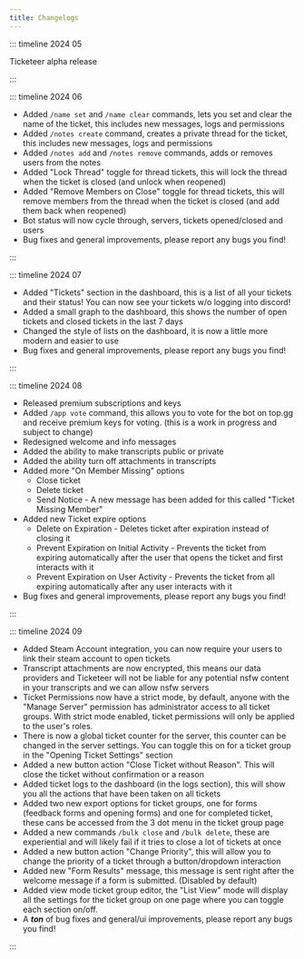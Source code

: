 ```yaml
---
title: Changelogs
---
```


::: timeline 2024 05

Ticketeer alpha release

:::

::: timeline 2024 06

- Added `/name set` and `/name clear` commands, lets you set and clear the name of the ticket, this includes new messages, logs and permissions
- Added `/notes create` command, creates a private thread for the ticket, this includes new messages, logs and permissions
- Added `/notes add` and `/notes remove` commands, adds or removes users from the notes
- Added "Lock Thread" toggle for thread tickets, this will lock the thread when the ticket is closed (and unlock when reopened)
- Added "Remove Members on Close" toggle for thread tickets, this will remove members from the thread when the ticket is closed (and add them back when reopened)
- Bot status will now cycle through, servers, tickets opened/closed and users
- Bug fixes and general improvements, please report any bugs you find!

:::

::: timeline 2024 07

- Added "Tickets" section in the dashboard, this is a list of all your tickets and their status! You can now see your tickets w/o logging into discord!
- Added a small graph to the dashboard, this shows the number of open tickets and closed tickets in the last 7 days
- Changed the style of lists on the dashboard, it is now a little more modern and easier to use
- Bug fixes and general improvements, please report any bugs you find!

:::

::: timeline 2024 08

- Released premium subscriptions and keys
- Added `/app vote` command, this allows you to vote for the bot on top.gg and receive premium keys for voting. (this is a work in progress and subject to change)
- Redesigned welcome and info messages
- Added the ability to make transcripts public or private
- Added the ability turn off attachments in transcripts
- Added more "On Member Missing" options
  - Close ticket
  - Delete ticket
  - Send Notice - A new message has been added for this called "Ticket Missing Member"
- Added new Ticket expire options
  - Delete on Expiration - Deletes ticket after expiration instead of closing it
  - Prevent Expiration on Initial Activity - Prevents the ticket from expiring automatically after the user that opens the ticket and first interacts with it
  - Prevent Expiration on User Activity - Prevents the ticket from all expiring automatically after any user interacts with it
- Bug fixes and general improvements, please report any bugs you find!

:::

::: timeline 2024 09

- Added Steam Account integration, you can now require your users to link their steam account to open tickets
- Transcript attachments are now encrypted, this means our data providers and Ticketeer will not be liable for any potential nsfw content in your transcripts and we can allow nsfw servers
- Ticket Permissions now have a strict mode, by default, anyone with the "Manage Server" permission has administrator access to all ticket groups. With strict mode enabled, ticket permissions will only be applied to the user's roles.
- There is now a global ticket counter for the server, this counter can be changed in the server settings. You can toggle this on for a ticket group in the "Opening Ticket Settings" section
- Added a new button action "Close Ticket without Reason". This will close the ticket without confirmation or a reason
- Added ticket logs to the dashboard (in the logs section), this will show you all the actions that have been taken on all tickets
- Added two new export options for ticket groups, one for forms (feedback forms and opening forms) and one for completed ticket, these cans be accessed from the 3 dot menu in the ticket group page
- Added a new commands `/bulk close` and `/bulk delete`, these are experiential and will likely fail if it tries to close a lot of tickets at once
- Added a new button action "Change Priority", this will allow you to change the priority of a ticket through a button/dropdown interaction
- Added new "Form Results" message, this message is sent right after the welcome message if a form is submitted. (Disabled by default)
- Added view mode ticket group editor, the "List View" mode will display all the settings for the ticket group on one page where you can toggle each section on/off.
- A **_ton_** of bug fixes and general/ui improvements, please report any bugs you find!

:::
